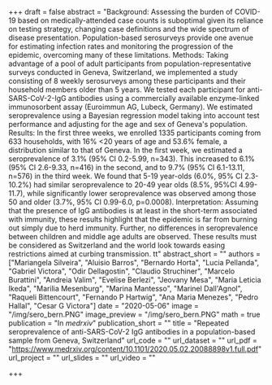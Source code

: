 +++
draft = false
abstract = "Background: Assessing the burden of COVID-19 based on medically-attended case counts is suboptimal given its reliance on testing strategy, changing case definitions and the wide spectrum of disease presentation. Population-based serosurveys provide one avenue for estimating infection rates and monitoring the progression of the epidemic, overcoming many of these limitations. Methods: Taking advantage of a pool of adult participants from population-representative surveys conducted in Geneva, Switzerland, we implemented a study consisting of 8 weekly serosurveys among these participants and their household members older than 5 years. We tested each participant for anti-SARS-CoV-2-IgG antibodies using a commercially available enzyme-linked immunosorbent assay (Euroimmun AG, Lubeck, Germany). We estimated seroprevalence using a Bayesian regression model taking into account test performance and adjusting for the age and sex of Geneva's population. Results: In the first three weeks, we enrolled 1335 participants coming from 633 households, with 16% <20 years of age and 53.6% female, a distribution similar to that of Geneva. In the first week, we estimated a seroprevalence of 3.1% (95% CI 0.2-5.99, n=343). This increased to 6.1% (95% CI 2.6-9.33, n=416) in the second, and to 9.7% (95% CI 6.1-13.11, n=576) in the third week. We found that 5-19 year-olds (6.0%, 95% CI 2.3-10.2%) had similar seroprevalence to 20-49 year olds (8.5%, 95%CI 4.99-11.7), while significantly lower seroprevalence was observed among those 50 and older (3.7%, 95% CI 0.99-6.0, p=0.0008). Interpretation: Assuming that the presence of IgG antibodies is at least in the short-term associated with immunity, these results highlight that the epidemic is far from burning out simply due to herd immunity. Further, no differences in seroprevalence between children and middle age adults are observed. These results must be considered as Switzerland and the world look towards easing restrictions aimed at curbing transmission. tt"
abstract_short = ""
authors = ["Mariangela Silveira", "Aluisio Barros",  "Bernardo Horta", "Lucia Pellanda", "Gabriel Victora", "Odir Dellagostin",  "Claudio Struchiner", "Marcelo Burattini", "Andreia Valim", "Evelise Berlezi", "Jeovany Mesa", "Maria Leticia Ikeda", "Marilia Mesenburg", "Marina Mantesso", "Marinel Dall'Agnol", "Raqueli Bittencourt", "Fernando P Hartwig", "Ana Maria Menezes", "Pedro Hallal", "Cesar G Victora"]
date = "2020-05-06"
image = "/img/sero_bern.PNG"
image_preview = "/img/sero_bern.PNG"
math = true
publication = "In *medrxiv*"
publication_short = ""
title = "Repeated seroprevalence of anti-SARS-CoV-2 IgG antibodies in a population-based sample from Geneva, Switzerland"
url_code = ""
url_dataset = ""
url_pdf = "https://www.medrxiv.org/content/10.1101/2020.05.02.20088898v1.full.pdf"
url_project = ""
url_slides = ""
url_video = ""

+++

